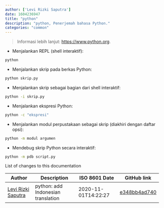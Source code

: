 ```yaml
---
author: ['Levi Rizki Saputra']
date: 1604236947
title: "python"
description: "python, Penerjemah bahasa Python."
categories: "common"
---
```

> Informasi lebih lanjut: <https://www.python.org>.

- Menjalankan REPL (shell interaktif):

```bash
python
```

- Menjalankan skrip pada berkas Python:

```bash
python skrip.py
```

- Menjalankan skrip sebagai bagian dari shell interaktif:

```bash
python -i skrip.py
```

- Menjalankan ekspresi Python:

```bash
python -c "ekspresi"
```

- Menjalankan modul perpustakaan sebagai skrip (diakhiri dengan daftar opsi):

```bash
python -m modul argumen
```

- Mendebug skrip Python secara interaktif:

```bash
python -m pdb script.py
```
List of changes to this documentation


Author | Description | ISO 8601 Date | GitHub link
------|-----|-----|-----
[Levi Rizki Saputra](mailto:42236775+levirs565@users.noreply.github.com) | python: add Indonesian translation | 2020-11-01T14:22:27 | [e348bb4ad740](https://github.com/tldr-pages/tldr/commit/e348bb4ad740cd165ae0538b1597ed406a645641)

